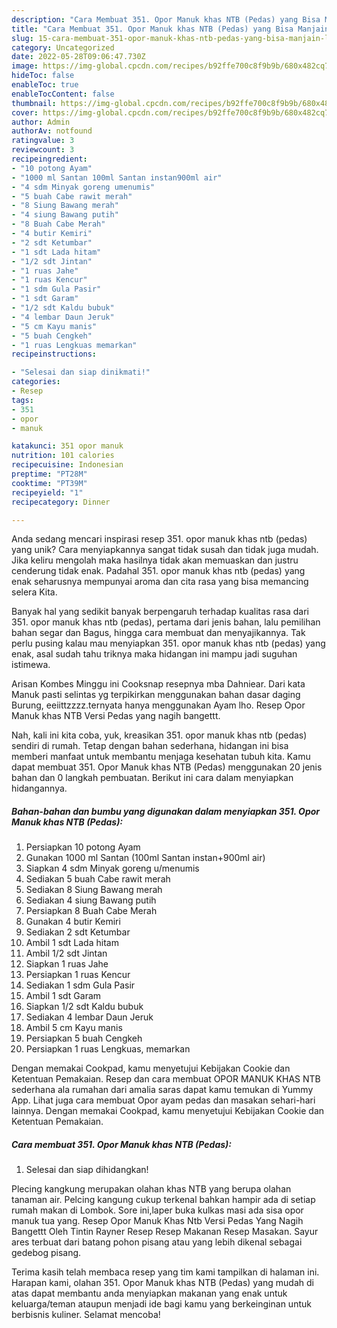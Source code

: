 ```yaml
---
description: "Cara Membuat 351. Opor Manuk khas NTB (Pedas) yang Bisa Manjain Lidah"
title: "Cara Membuat 351. Opor Manuk khas NTB (Pedas) yang Bisa Manjain Lidah"
slug: 15-cara-membuat-351-opor-manuk-khas-ntb-pedas-yang-bisa-manjain-lidah
category: Uncategorized
date: 2022-05-28T09:06:47.730Z
image: https://img-global.cpcdn.com/recipes/b92ffe700c8f9b9b/680x482cq70/351-opor-manuk-khas-ntb-pedas-foto-resep-utama.jpg
hideToc: false
enableToc: true
enableTocContent: false
thumbnail: https://img-global.cpcdn.com/recipes/b92ffe700c8f9b9b/680x482cq70/351-opor-manuk-khas-ntb-pedas-foto-resep-utama.jpg
cover: https://img-global.cpcdn.com/recipes/b92ffe700c8f9b9b/680x482cq70/351-opor-manuk-khas-ntb-pedas-foto-resep-utama.jpg
author: Admin
authorAv: notfound
ratingvalue: 3
reviewcount: 3
recipeingredient:
- "10 potong Ayam"
- "1000 ml Santan 100ml Santan instan900ml air"
- "4 sdm Minyak goreng umenumis"
- "5 buah Cabe rawit merah"
- "8 Siung Bawang merah"
- "4 siung Bawang putih"
- "8 Buah Cabe Merah"
- "4 butir Kemiri"
- "2 sdt Ketumbar"
- "1 sdt Lada hitam"
- "1/2 sdt Jintan"
- "1 ruas Jahe"
- "1 ruas Kencur"
- "1 sdm Gula Pasir"
- "1 sdt Garam"
- "1/2 sdt Kaldu bubuk"
- "4 lembar Daun Jeruk"
- "5 cm Kayu manis"
- "5 buah Cengkeh"
- "1 ruas Lengkuas memarkan"
recipeinstructions:

- "Selesai dan siap dinikmati!"
categories:
- Resep
tags:
- 351
- opor
- manuk

katakunci: 351 opor manuk 
nutrition: 101 calories
recipecuisine: Indonesian
preptime: "PT28M"
cooktime: "PT39M"
recipeyield: "1"
recipecategory: Dinner

---
```





Anda sedang mencari inspirasi resep 351. opor manuk khas ntb (pedas) yang unik? Cara menyiapkannya sangat tidak susah dan tidak juga mudah. Jika keliru mengolah maka hasilnya tidak akan memuaskan dan justru cenderung tidak enak. Padahal 351. opor manuk khas ntb (pedas) yang enak seharusnya mempunyai aroma dan cita rasa yang bisa memancing selera Kita.





Banyak hal yang sedikit banyak berpengaruh terhadap kualitas rasa dari 351. opor manuk khas ntb (pedas), pertama dari jenis bahan, lalu pemilihan bahan segar dan Bagus, hingga cara membuat dan menyajikannya. Tak perlu pusing kalau mau menyiapkan 351. opor manuk khas ntb (pedas) yang enak,      asal sudah tahu triknya maka hidangan ini mampu jadi suguhan istimewa.














Arisan Kombes Minggu ini Cooksnap resepnya mba Dahniear. Dari kata Manuk pasti selintas yg terpikirkan menggunakan bahan dasar daging Burung, eeiittzzzz.ternyata hanya menggunakan Ayam lho. Resep Opor Manuk khas NTB Versi Pedas yang nagih bangettt.






Nah, kali ini kita coba, yuk, kreasikan 351. opor manuk khas ntb (pedas) sendiri di rumah. Tetap dengan bahan sederhana, hidangan ini bisa memberi manfaat untuk membantu menjaga kesehatan tubuh kita. Kamu dapat membuat 351. Opor Manuk khas NTB (Pedas) menggunakan 20 jenis bahan dan 0 langkah pembuatan. Berikut ini cara dalam menyiapkan hidangannya.

<!--inarticleads1-->

##### Bahan-bahan dan bumbu yang digunakan dalam menyiapkan 351. Opor Manuk khas NTB (Pedas):

1. Persiapkan 10 potong Ayam
1. Gunakan 1000 ml Santan (100ml Santan instan+900ml air)
1. Siapkan 4 sdm Minyak goreng u/menumis
1. Sediakan 5 buah Cabe rawit merah
1. Sediakan 8 Siung Bawang merah
1. Sediakan 4 siung Bawang putih
1. Persiapkan 8 Buah Cabe Merah
1. Gunakan 4 butir Kemiri
1. Sediakan 2 sdt Ketumbar
1. Ambil 1 sdt Lada hitam
1. Ambil 1/2 sdt Jintan
1. Siapkan 1 ruas Jahe
1. Persiapkan 1 ruas Kencur
1. Sediakan 1 sdm Gula Pasir
1. Ambil 1 sdt Garam
1. Siapkan 1/2 sdt Kaldu bubuk
1. Sediakan 4 lembar Daun Jeruk
1. Ambil 5 cm Kayu manis
1. Persiapkan 5 buah Cengkeh
1. Persiapkan 1 ruas Lengkuas, memarkan


Dengan memakai Cookpad, kamu menyetujui Kebijakan Cookie dan Ketentuan Pemakaian. Resep dan cara membuat OPOR MANUK KHAS NTB sederhana ala rumahan dari amalia saras dapat kamu temukan di Yummy App. Lihat juga cara membuat Opor ayam pedas dan masakan sehari-hari lainnya. Dengan memakai Cookpad, kamu menyetujui Kebijakan Cookie dan Ketentuan Pemakaian. 

<!--inarticleads2-->

##### Cara membuat 351. Opor Manuk khas NTB (Pedas):


1. Selesai dan siap dihidangkan!

Plecing kangkung merupakan olahan khas NTB yang berupa olahan tanaman air. Pelcing kangung cukup terkenal bahkan hampir ada di setiap rumah makan di Lombok. Sore ini,laper buka kulkas masi ada sisa opor manuk tua yang. Resep Opor Manuk Khas Ntb Versi Pedas Yang Nagih Bangettt Oleh Tintin Rayner Resep Resep Makanan Resep Masakan. Sayur ares terbuat dari batang pohon pisang atau yang lebih dikenal sebagai gedebog pisang. 

Terima kasih telah membaca resep yang tim kami tampilkan di halaman ini. Harapan kami, olahan 351. Opor Manuk khas NTB (Pedas) yang mudah di atas dapat membantu anda menyiapkan makanan yang enak untuk keluarga/teman ataupun menjadi ide bagi kamu yang berkeinginan untuk berbisnis kuliner. Selamat mencoba!
